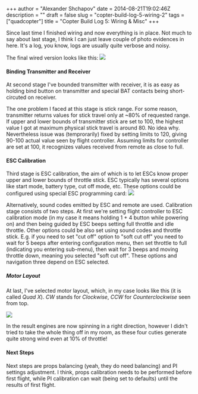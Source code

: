 +++
author = "Alexander Shchapov"
date = 2014-08-21T19:02:46Z
description = ""
draft = false
slug = "copter-build-log-5-wiring-2"
tags = ["quadcopter"]
title = "Copter Build Log 5: Wiring & Misc"
+++

Since last time I finished wiring and now everything is in place. Not much to say about last stage, I think I can just leave couple of photo evidences in here. It's a log, you know, logs are usually quite verbose and noisy.

The final wired version looks like this:
![](/img/2014/Aug/2014-08-21-00-07-40.jpg)

#### Binding Transmitter and Receiver

At second stage I've bounded transmitter with receiver, it is as easy as holding bind button on transmitter and special BAT contacts being short-circuted on receiver.

The one problem I faced at this stage is stick range. For some reason, transmitter returns values for stick travel only at ~80% of requested range. If upper and lower bounds of transmitter stick are set to 100, the highest value I got at maximum physical stick travel is around 80. No idea why. Nevertheless issue was (temprorarily) fixed by setting limits to 120, giving 90-100 actual value seen by flight controller. Assuming limits for controller are set at 100, it recognizes values received from remote as close to full.

#### ESC Calibration

Third stage is ESC calibration, the aim of which is to let ESCs know proper upper and lower bounds of throttle stick. ESC typically has several options like start mode, battery type, cut off mode, etc. These options could be configured using special ESC programming card:
![](https://www.hobbyking.com/hobbyking/store/catalog/53736.jpg)

Alternatively, sound codes emitted by ESC and remote are used. Calibration stage consists of two steps. At first we're setting flight controller to ESC calibration mode (in my case it means holding 1 + 4 button while powering on) and then being guided by ESC beeps setting full throttle and idle throttle. Other options could be also set using sound codes and throttle stick. E.g. if you need to set "cut off" option to "soft cut off" you need to wait for 5 beeps after entering configuration menu, then set throttle to full (indicating you entering sub-menu), then wait for 3 beeps and moving throttle down, meaning you selected "soft cut off". These options and navigation three depend on ESC selected.

##### Motor Layout

At last, I've selected motor layout, which, in my case looks like this (it is called _Quad X_). _CW_ stands for _Clockwise_, _CCW_ for _Counterclockwise_ seen from top.

![](/img/2014/Aug/2014-08-21-21-29-58.jpg)

In the result engines are now spinning in a right direction, however I didn't tried to take the whole thing off in my room, as these four cuties generate quite strong wind even at 10% of throttle!

#### Next Steps

Next steps are props balancing (yeah, they do need balancing) and PI settings adjustment. I think, props calibration needs to be performed before first flight, while PI calibration can wait (being set to defaults) until the results of first flight.
